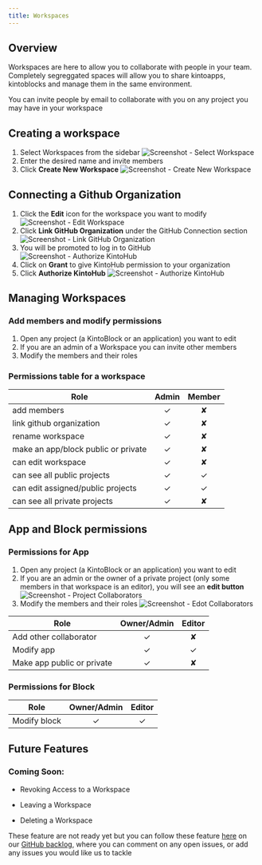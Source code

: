 ```yaml
---
title: Workspaces
---
```


## Overview

Workspaces are here to allow you to collaborate with people in your team.
Completely segreggated spaces will allow you to share kintoapps, kintoblocks and manage them in the same environment.

You can invite people by email to collaborate with you on any project you may have in your workspace

## Creating a workspace

1. Select Workspaces from the sidebar
![Screenshot - Select Workspace](/docs/assets/creating-a-workspace-1.png)
2. Enter the desired name and invite members
3. Click **Create New Workspace**
![Screenshot - Create New Workspace](/docs/assets/creating-a-workspace-2-3.png)

## Connecting a Github Organization

1. Click the **Edit** icon for the workspace you want to modify
![Screenshot - Edit Workspace](/docs/assets/connecting-a-github-organization-1.png)
2. Click **Link GitHub Organization** under the GitHub Connection section
![Screenshot - Link GitHub Organization](/docs/assets/connecting-a-github-organization-2.png)
3. You will be promoted to log in to GitHub
![Screenshot - Authorize KintoHub](/docs/assets/connecting-a-github-organization-3.png)
4. Click on **Grant** to give KintoHub permission to your organization
5. Click **Authorize KintoHub**
![Screenshot - Authorize KintoHub](/docs/assets/connecting-a-github-organization-4-5.png)


## Managing Workspaces

### Add members and modify permissions

1. Open any project (a KintoBlock or an application) you want to edit
2. If you are an admin of a Workspace you can invite other members
3. Modify the members and their roles


### Permissions table for a workspace


| Role        |      Admin      | Member  |
| ------------- |:-------------:| :-----:|
| add members      | ✓ | ✘ |
| link github organization     | ✓ | ✘ |
| rename workspace | ✓ | ✘ |
| make an app/block public or private | ✓ | ✘ |
| can edit workspace | ✓ | ✘ |
| can see all public projects | ✓ | ✓ |
| can edit assigned/public projects | ✓ | ✓ |
| can see all private projects | ✓ | ✘ |


## App and Block permissions

### Permissions for App

1. Open any project (a KintoBlock or an application) you want to edit
2. If you are an admin or the owner of a private project (only some members in that workspace is an editor), you will see an **edit button**
![Screenshot - Project Collaborators](/docs/assets/managing-members-1-2.png)
3. Modify the members and their roles
![Screenshot - Edot Collaborators](/docs/assets/managing-members-3.png)


| Role        |      Owner/Admin      | Editor |
| ------------- |:-------------:| :-----:|
| Add other collaborator      | ✓ | ✘ | 
| Modify app     | ✓ | ✓ | 
| Make app public or private | ✓ | ✘ |

### Permissions for Block

| Role        |      Owner/Admin      | Editor |
| ------------- |:-------------:| :-----:|
| Modify block     | ✓ | ✓ |

## Future Features

### Coming Soon:

* Revoking Access to a Workspace

* Leaving a Workspace

* Deleting a Workspace

These feature are not ready yet but you can follow these feature [here](https://github.com/kintohub/backlog/issues/13) on our [GitHub backlog](https://github.com/kintohub/backlog), where you can comment on any open issues, or add any issues you would like us to tackle